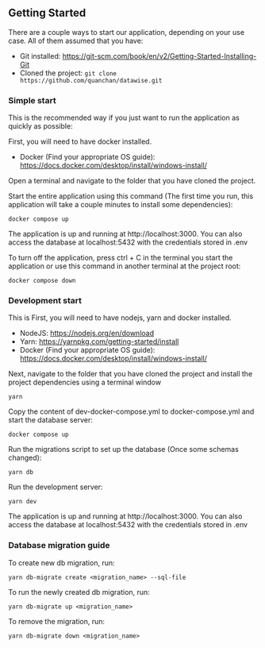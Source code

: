 
## Getting Started
There are a couple ways to start our application, depending on your use case.
All of them assumed that you have: 
- Git installed: https://git-scm.com/book/en/v2/Getting-Started-Installing-Git
- Cloned the project: `git clone https://github.com/quanchan/datawise.git`

### Simple start
This is the recommended way if you just want to run the application as quickly as possible:

First, you will need to have docker installed.
- Docker (Find your appropriate OS guide): https://docs.docker.com/desktop/install/windows-install/

Open a terminal and navigate to the folder that you have cloned the project.

Start the entire application using this command (The first time you run, this application will take a couple minutes to install some dependencies):
```
docker compose up
```

The application is up and running at http://localhost:3000. You can also access the database at localhost:5432 with the credentials stored in .env

To turn off the application, press ctrl + C in the terminal you start the application or use this command in another terminal at the project root:
```
docker compose down
```

### Development start
This is
First, you will need to have nodejs, yarn and docker installed.

- NodeJS: https://nodejs.org/en/download
- Yarn: https://yarnpkg.com/getting-started/install
- Docker (Find your appropriate OS guide): https://docs.docker.com/desktop/install/windows-install/

Next, navigate to the folder that you have cloned the project and install the project dependencies using a terminal window
```
yarn
```

Copy the content of dev-docker-compose.yml to docker-compose.yml and start the database server:
```
docker compose up
```

Run the migrations script to set up the database (Once some schemas changed):
```
yarn db
```

Run the development server:
```
yarn dev
```

The application is up and running at http://localhost:3000. You can also access the database at localhost:5432 with the credentials stored in .env

### Database migration guide
To create new db migration, run:
```
yarn db-migrate create <migration_name> --sql-file
```

To run the newly created db migration, run:
```
yarn db-migrate up <migration_name>
```

To remove the migration, run:
```
yarn db-migrate down <migration_name>
```
